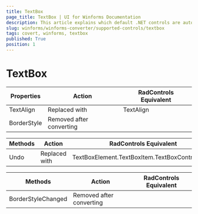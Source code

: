 ```yaml
---
title: TextBox
page_title: TextBox | UI for Winforms Documentation
description: This article explains which default .NET controls are automatically converted.
slug: winforms/winforms-converter/supported-controls/textbox
tags: covert, winforms, textbox
published: True
position: 1
---
```


# TextBox

|Properties|Action|RadControls Equivalent|
|---|---|---|
|TextAlign|Replaced with|TextAlign|
|BorderStyle|Removed after converting|   |

|Methods|Action|RadControls Equivalent|
|---|---|---|
|Undo|Replaced with|TextBoxElement.TextBoxItem.TextBoxControl.Undo|

|Methods|Action|RadControls Equivalent|
|---|---|---|
|BorderStyleChanged|Removed after converting| |
